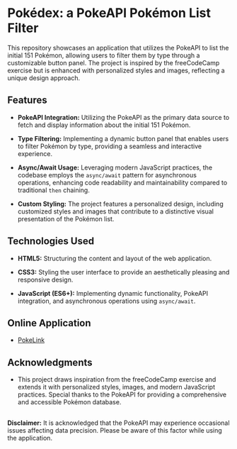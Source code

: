 # Pokédex: a PokeAPI Pokémon List Filter

This repository showcases an application that utilizes the PokeAPI to list the initial 151 Pokémon, allowing users to filter them by type through a customizable button panel. The project is inspired by the freeCodeCamp exercise but is enhanced with personalized styles and images, reflecting a unique design approach.

## Features

- **PokeAPI Integration:** Utilizing the PokeAPI as the primary data source to fetch and display information about the initial 151 Pokémon.

- **Type Filtering:** Implementing a dynamic button panel that enables users to filter Pokémon by type, providing a seamless and interactive experience.

- **Async/Await Usage:** Leveraging modern JavaScript practices, the codebase employs the `async/await` pattern for asynchronous operations, enhancing code readability and maintainability compared to traditional `then` chaining.

- **Custom Styling:** The project features a personalized design, including customized styles and images that contribute to a distinctive visual presentation of the Pokémon list.

## Technologies Used

- **HTML5:** Structuring the content and layout of the web application.

- **CSS3:** Styling the user interface to provide an aesthetically pleasing and responsive design.

- **JavaScript (ES6+):** Implementing dynamic functionality, PokeAPI integration, and asynchronous operations using `async/await`.

## Online Application

- [PokeLink](https://rrm-pokedex.netlify.app/)

## Acknowledgments

- This project draws inspiration from the freeCodeCamp exercise and extends it with personalized styles, images, and modern JavaScript practices. Special thanks to the PokeAPI for providing a comprehensive and accessible Pokémon database.

##

**Disclaimer:** It is acknowledged that the PokeAPI may experience occasional issues affecting data precision. Please be aware of this factor while using the application.
